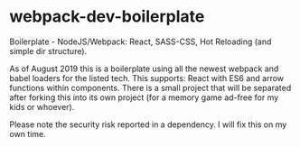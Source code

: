 # webpack-dev-boilerplate
Boilerplate - NodeJS/Webpack: React, SASS-CSS, Hot Reloading (and simple dir structure).

As of August 2019 this is a boilerplate using all the newest webpack and babel loaders for the listed tech.
This supports: React with ES6 and arrow functions within components.
There is a small project that will be separated after forking this into its own project (for a memory game ad-free for my kids or whoever).

Please note the security risk reported in a dependency. I will fix this on my own time.
